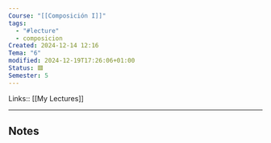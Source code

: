 ```yaml
---
Course: "[[Composición I]]"
tags:
  - "#lecture"
  - composicion
Created: 2024-12-14 12:16
Tema: "6"
modified: 2024-12-19T17:26:06+01:00
Status: 🟥
Semester: 5
---
```

Links:: [[My Lectures]]
___
## Notes





